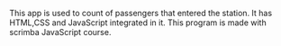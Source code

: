 This app is used to count of passengers that entered the station.
It has HTML,CSS and JavaScript integrated in it.
This program is made with scrimba JavaScript course.
